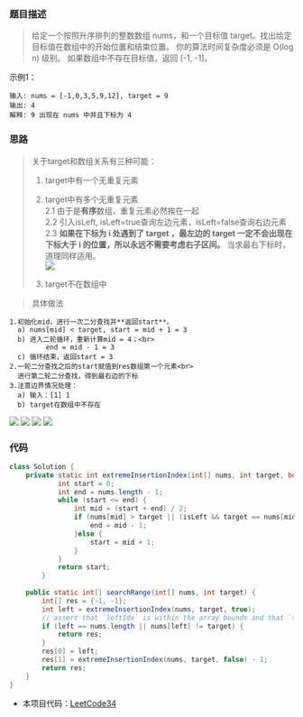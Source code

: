### 题目描述

> 给定一个按照升序排列的整数数组 nums，和一个目标值 target。找出给定目标值在数组中的开始位置和结束位置。
  你的算法时间复杂度必须是 O(log n) 级别。
  如果数组中不存在目标值，返回 [-1, -1]。

示例1：
```
输入: nums = [-1,0,3,5,9,12], target = 9
输出: 4
解释: 9 出现在 nums 中并且下标为 4
```

### 思路
> 关于target和数组关系有三种可能：
> 1. target中有一个无重复元素
> 2. target中有多个无重复元素<br>
>   2.1 由于是**有序**数组，重复元素必然挨在一起<br>
>   2.2 引入isLeft, isLeft=true查询左边元素，isLeft=false查询右边元素<br>
>   2.3 **如果在下标为 i 处遇到了 target ，最左边的 target 一定不会出现在下标大于 i 的位置，所以永远不需要考虑右子区间。** 当求最右下标时，道理同样适用。<br>
![](https://hbimg.huabanimg.com/7f4ec86aca49f73266e23225c73308350323613b7a40-SLGYbk)
>
> 3. target不在数组中
  

> 具体做法

```
1.初始化mid，进行一次二分查找并**返回start**。
  a) nums[mid] < target, start = mid + 1 = 3
  b) 进入二轮循环，重新计算mid = 4；<br>
         end = mid - 1 = 3
  c) 循环结束，返回start = 3
2.一轮二分查找之后的start赋值到res数组第一个元素<br>
  进行第二轮二分查找，得到最右边的下标
3.注意边界情况处理：
  a) 输入：[1] 1
  b) target在数组中不存在
``` 
  
![](https://hbimg.huabanimg.com/58580511ed6972e41eee57b8c4646e16306de44b9f2d-KuUH5x)
![](https://hbimg.huabanimg.com/0d3da1c26cf292e8d5eaecc797fea02dd356a361a338-7vZ51C)
![](https://hbimg.huabanimg.com/d21737fafca08c574547937194f2ddf8df3a498dcb7e-DvIhsM)
![](https://hbimg.huabanimg.com/9a9e94f54283433575ef87a1afaa8326bbbd92ddb2bc-bPbeKz)

### 代码
```java
class Solution {
    private static int extremeInsertionIndex(int[] nums, int target, boolean isLeft) {
            int start = 0;
            int end = nums.length - 1;
            while (start <= end) {
                int mid = (start + end) / 2;
                if (nums[mid] > target || (isLeft && target == nums[mid])) {
                    end = mid - 1;
                }else {
                    start = mid + 1;
                }
            }
            return start;
        }
    
    public static int[] searchRange(int[] nums, int target) {
        int[] res = {-1, -1};
        int left = extremeInsertionIndex(nums, target, true);
        // assert that `leftIdx` is within the array bounds and that `target`
        if (left == nums.length || nums[left] != target) {
            return res;
        }
        res[0] = left;
        res[1] = extremeInsertionIndex(nums, target, false) - 1;
        return res;
    }
}
```

- 本项目代码：[LeetCode34](https://github.com/HelloSummer5/LeetCodeDemo/blob/master/src/com/leetcode/search/dichotomy/LeetCode34.java "悬停显示")


